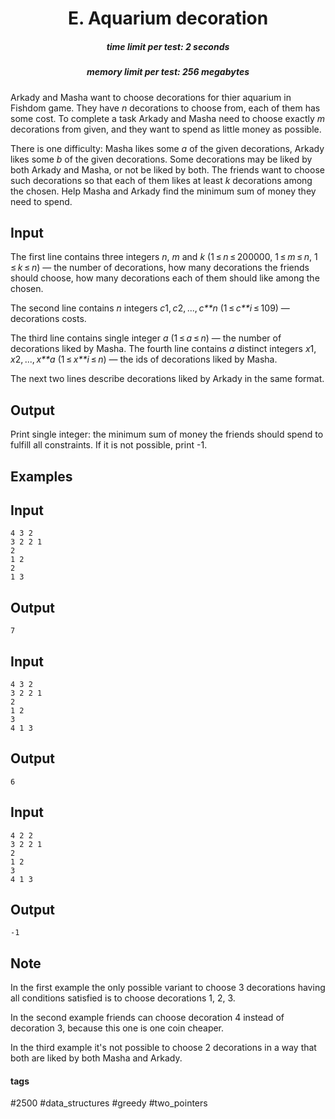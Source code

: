 <h1 style='text-align: center;'> E. Aquarium decoration</h1>

<h5 style='text-align: center;'>time limit per test: 2 seconds</h5>
<h5 style='text-align: center;'>memory limit per test: 256 megabytes</h5>

Arkady and Masha want to choose decorations for thier aquarium in Fishdom game. They have *n* decorations to choose from, each of them has some cost. To complete a task Arkady and Masha need to choose exactly *m* decorations from given, and they want to spend as little money as possible.

There is one difficulty: Masha likes some *a* of the given decorations, Arkady likes some *b* of the given decorations. Some decorations may be liked by both Arkady and Masha, or not be liked by both. The friends want to choose such decorations so that each of them likes at least *k* decorations among the chosen. Help Masha and Arkady find the minimum sum of money they need to spend.

## Input

The first line contains three integers *n*, *m* and *k* (1 ≤ *n* ≤ 200000, 1 ≤ *m* ≤ *n*, 1 ≤ *k* ≤ *n*) — the number of decorations, how many decorations the friends should choose, how many decorations each of them should like among the chosen.

The second line contains *n* integers *c*1, *c*2, ..., *c**n* (1 ≤ *c**i* ≤ 109) — decorations costs.

The third line contains single integer *a* (1 ≤ *a* ≤ *n*) — the number of decorations liked by Masha. The fourth line contains *a* distinct integers *x*1, *x*2, ..., *x**a* (1 ≤ *x**i* ≤ *n*) — the ids of decorations liked by Masha.

The next two lines describe decorations liked by Arkady in the same format.

## Output

Print single integer: the minimum sum of money the friends should spend to fulfill all constraints. If it is not possible, print -1.

## Examples

## Input


```
4 3 2  
3 2 2 1  
2  
1 2  
2  
1 3  

```
## Output


```
7  

```
## Input


```
4 3 2  
3 2 2 1  
2  
1 2  
3  
4 1 3  

```
## Output


```
6  

```
## Input


```
4 2 2  
3 2 2 1  
2  
1 2  
3  
4 1 3  

```
## Output


```
-1  

```
## Note

In the first example the only possible variant to choose 3 decorations having all conditions satisfied is to choose decorations 1, 2, 3.

In the second example friends can choose decoration 4 instead of decoration 3, because this one is one coin cheaper.

In the third example it's not possible to choose 2 decorations in a way that both are liked by both Masha and Arkady.



#### tags 

#2500 #data_structures #greedy #two_pointers 